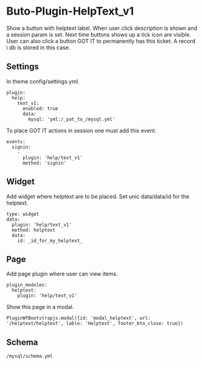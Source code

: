 # Buto-Plugin-HelpText_v1
Show a button with helptext label. When user click description is shown and a session param is set. Next time buttons shows up a tick icon are visible. User can also click a button GOT IT to permanently has this ticket. A record i db is stored in this case.




## Settings
In theme config/settings.yml.
```
plugin:
  help:
    text_v1:
      enabled: true
      data:
        mysql: 'yml:/_pat_to_/mysql.yml'
```
To place GOT IT actions in session one must add this event.
```
events:
  signin:
    -
      plugin: 'help/text_v1'
      method: 'signin'

```

## Widget
Add widget where helptext are to be placed. Set unic data/data/id for the helptext.
```
type: widget
data:
  plugin: 'help/text_v1'
  method: helptext
  data:
    id: _id_for_my_helptext_
```

## Page
Add page plugin where user can view items.

```
plugin_modules:
  helptext:
    plugin: 'help/text_v1'
```
Show this page in a modal.
```
PluginWfBootstrapjs.modal({id: 'modal_helptext', url: '/helptext/helptext', lable: 'Helptext', footer_btn_close: true})
```

## Schema
```
/mysql/schema.yml
```
